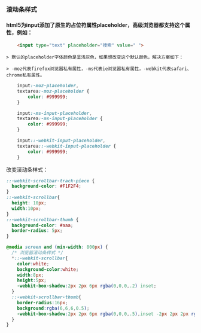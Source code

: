 ### 滚动条样式

   #### html5为input添加了原生的占位符属性placeholder，高级浏览器都支持这个属性，例如：
``` html
    <input type="text" placeholder="搜索" value=" ">
```
    > 默认的placeholder字体颜色是呈浅灰色，如果想改变这个默认颜色，解决方案如下：

    > -moz代表firefox浏览器私有属性，-ms代表ie浏览器私有属性，-webkit代表safari、chrome私有属性。
``` css
    input:-moz-placeholder,
    textarea:-moz-placeholder {
        color: #999999;
    }

    input:-ms-input-placeholder,
    textarea:-ms-input-placeholder {
        color: #999999;
    }

    input::-webkit-input-placeholder,
    textarea::-webkit-input-placeholder {
        color: #999999;
    }
```


改变滚动条样式：
``` css
::-webkit-scrollbar-track-piece {
  background-color: #F1F2F4;
}
::-webkit-scrollbar{
  height: 10px;
  width:10px;
}
::-webkit-scrollbar-thumb {
  background-color: #aaa;
  border-radius: 5px;
}
```


```css
@media screen and (min-width: 800px) {
  /* 浏览器滚动条样式 */
  *::-webkit-scrollbar{
    color:white;
    background-color:white;
    width:8px;
    height:5px;
    -webkit-box-shadow:2px 2px 6px rgba(0,0,0,.2) inset;
  }
  ::-webkit-scrollbar-thumb{
    border-radius:16px;
    background:rgba(6,6,6,0.5);
    -webkit-box-shadow:2px 2px 6px rgba(0,0,0,.5),inset -2px 2px 2px rgba(204,204,204,0.1),inset 2px -2px 2px rgba(0,0,0,0.2);
  }
}
```